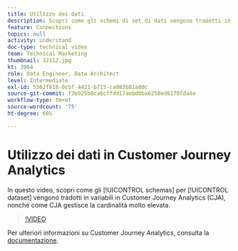 ```yaml
---
title: Utilizzo dei dati
description: Scopri come gli schemi di set di dati vengono tradotti in variabili in Adobe Customer Journey Analytics e come CJA gestisce la cardinalità molto elevata.
feature: Connections
topics: null
activity: understand
doc-type: technical video
team: Technical Marketing
thumbnail: 32112.jpg
kt: 3964
role: Data Engineer, Data Architect
level: Intermediate
exl-id: 5562f818-0c5f-4421-b715-ca083b81a00c
source-git-commit: f3b925b8ca6cffdd17aebd0ba6258ed6170fda4e
workflow-type: tm+mt
source-wordcount: '75'
ht-degree: 66%

---
```


# Utilizzo dei dati in Customer Journey Analytics

In questo video, scopri come gli [!UICONTROL schemas] per [!UICONTROL dataset] vengono tradotti in variabili in Customer Journey Analytics (CJA), nonché come CJA gestisce la cardinalità molto elevata.

>[!VIDEO](https://video.tv.adobe.com/v/32112/?quality=12)

Per ulteriori informazioni su Customer Journey Analytics, consulta la [documentazione](https://docs.adobe.com/content/help/it-IT/analytics-platform/using/cja-landing.html).
